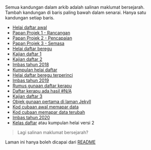 Semua kandungan dalam arkib adalah salinan maklumat
bersejarah. Tambah kandungan di baris paling bawah dalam
senarai. Hanya satu kandungan setiap baris.

- [Helai daftar awal](2018/ha.md)
- [Papan Projek 1 - Rancangan](2018/pp1.md)
- [Papan Projek 2 - Pencapaian](2018/pp2.md)
- [Papan Projek 3 - Semasa](2018/pp3.md)
- [Helai daftar beregu](2018/hb.md)
- [Kajian daftar 1](2018/kd1.md)
- [Kajian daftar 2](2018/kd2.md)
- [Imbas tahun 2018](2018/t1.md)
- [Kumpulan helai daftar](2019/kh.md)
- [Helai daftar beregu terperinci](2019/hb10.md)
- [Imbas tahun 2019](2019/t2.md)
- [Rumus gunaan daftar kerapu](2020/rh3.md)
- [Daftar kerapu ada hasil #N/A](2020/rh3na.md)
- [Kajian daftar 3](2020/kd3.md)
- [Objek gunaan pertama di laman Jekyll](2020/obj1.md)
- [Kod cubaan awal memapar data](2020/dat1.md)
- [Kod cubaan memapar data terubah](2020/dat2.md)
- [Imbas tahun 2020](2020/t3.md)
- [Kelas daftar](2021/kh2.md) atau kumpulan helai versi 2

> Lagi salinan maklumat bersejarah?

Laman ini hanya boleh dicapai dari [README](../README.md)

